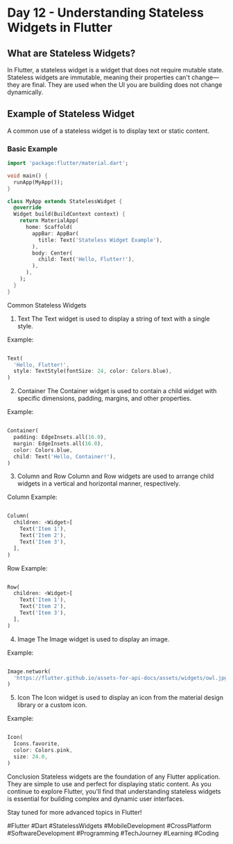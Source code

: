 # Day 12 - Understanding Stateless Widgets in Flutter

## What are Stateless Widgets?

In Flutter, a stateless widget is a widget that does not require mutable state. Stateless widgets are immutable, meaning their properties can't change—they are final. They are used when the UI you are building does not change dynamically.

## Example of Stateless Widget

A common use of a stateless widget is to display text or static content.

### Basic Example

```dart
import 'package:flutter/material.dart';

void main() {
  runApp(MyApp());
}

class MyApp extends StatelessWidget {
  @override
  Widget build(BuildContext context) {
    return MaterialApp(
      home: Scaffold(
        appBar: AppBar(
          title: Text('Stateless Widget Example'),
        ),
        body: Center(
          child: Text('Hello, Flutter!'),
        ),
      ),
    );
  }
}
```
Common Stateless Widgets
1. Text
The Text widget is used to display a string of text with a single style.

Example:
```dart

Text(
  'Hello, Flutter!',
  style: TextStyle(fontSize: 24, color: Colors.blue),
)
```
2. Container
The Container widget is used to contain a child widget with specific dimensions, padding, margins, and other properties.

Example:
```dart

Container(
  padding: EdgeInsets.all(16.0),
  margin: EdgeInsets.all(16.0),
  color: Colors.blue,
  child: Text('Hello, Container!'),
)
```
3. Column and Row
Column and Row widgets are used to arrange child widgets in a vertical and horizontal manner, respectively.

Column Example:
```dart

Column(
  children: <Widget>[
    Text('Item 1'),
    Text('Item 2'),
    Text('Item 3'),
  ],
)
```
Row Example:
```dart

Row(
  children: <Widget>[
    Text('Item 1'),
    Text('Item 2'),
    Text('Item 3'),
  ],
)
```
4. Image
The Image widget is used to display an image.

Example:
```dart

Image.network(
  'https://flutter.github.io/assets-for-api-docs/assets/widgets/owl.jpg',
)
```
5. Icon
The Icon widget is used to display an icon from the material design library or a custom icon.

Example:
```dart

Icon(
  Icons.favorite,
  color: Colors.pink,
  size: 24.0,
)
```
Conclusion
Stateless widgets are the foundation of any Flutter application. They are simple to use and perfect for displaying static content. As you continue to explore Flutter, you'll find that understanding stateless widgets is essential for building complex and dynamic user interfaces.

Stay tuned for more advanced topics in Flutter!

#Flutter #Dart #StatelessWidgets #MobileDevelopment #CrossPlatform #SoftwareDevelopment #Programming #TechJourney #Learning #Coding

